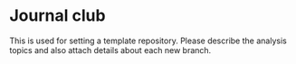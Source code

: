 # Journal club
This is used for setting a template repository. Please describe the analysis topics and also attach details about each new branch.

